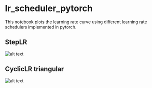 # lr_scheduler_pytorch
This notebook plots the learning rate curve using different learning rate schedulers implemented in pytorch.

## StepLR
![alt text](https://github.com/cxlldhty/lr_scheduler_pytorch/StepLR.png "step lr figure")

## CyclicLR triangular
![alt text](https://github.com/cxlldhty/lr_scheduler_pytorch/CyclicLR_triangular.png "cyclic lr figure")

